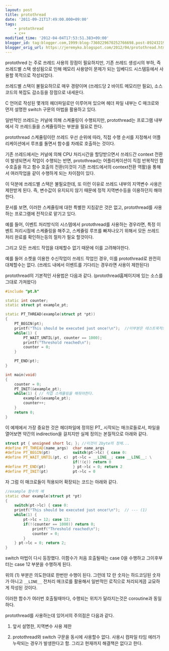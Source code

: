```yaml
---
layout: post
title: protothread
date: '2011-09-21T17:49:00.000+09:00'
tags:
    - protothread
    - c++
modified_time: '2012-04-04T17:53:51.383+09:00'
blogger_id: tag:blogger.com,1999:blog-7360229670252766698.post-8924321941478283324
blogger_orig_url: https://jeremyko.blogspot.com/2012/04/protothread.html
---
```


protothred 는 주로 쓰레드 사용의 장점이 필요하지만, 기존 쓰레드 생성시의 부하,
즉 쓰레드별 스택 생성됨으로 인해 메모리 사용양이 문제가 되는 임베디드 시스템등에서
사용할 목적으로 작성되었다.

쓰레드별 스택이 불필요하므로 매우 경량이며 (쓰레드당 2 바이트 메모리만 필요), 소스코드의 복잡도 감소등을 장점으로 내세운다.

C 언어로 작성된 몇개의 헤더파일로만 이루어져 있으며 헤더 파일 내부는
C 매크로와 먼저 설명한 switch 구문의 마법을 활용하고 있다.

일반적인 쓰레드는 커널에 의해 스케쥴링이 수행되지만, protothread는 프로그램 내부에서
각 쓰레드들을 스케쥴링하는 부분을 필요로 한다.

protothread 스케쥴링이란 쓰레드 우선 순위에 따라, 직접 수행 순서를 지정해서
어플리케이션에서 루프를 돌면서 함수를 차례로 호출하는 것이다.

기존 쓰레드에서는 커널에 의해 CPU 처리시간을 할당받으면서 쓰레드간 context 전환이
발생되면서 작업이 수행되는 반면, protothread는 어플리케이션이 직접 반복적인 함수호출을 하고
함수 호출의 전환(이것이 기존 쓰레드에서의 context전환 역활)을 통해서 여러작업을 같이
수행하게 되는 차이점이 있다.

이 덕분에 쓰레드별 스택은 불필요한데, 또 이런 이유로 쓰레드 내부의 지역변수 사용은 제한받게 된다.
즉, 변수값이 유지되지 않기 때문에 정적 지역변수등을 이용하던지 해야한다.

문서를 보면, 이러한 스케쥴링에 대한 특별한 지침같은 것은 없고, protothread를 사용하는
프로그램에 전적으로 맡기고 있다.

예를 들어, 이벤트 처리방식의 시스템에서 protothread를 사용하는 경우라면, 특정 이벤트 처리시점에 스케쥴링을 해주고, 스케쥴링 루프를 빠져나오기 위해서
모든 쓰레드 처리 완료를 확인하는등의 절차가 필요 할것이다.

그리고 모든 쓰레드 작업을 대체할수 없기 때문에 이를 고려해야한다.

예를 들어 소켓을 이용한 수신작업이 쓰레드 작업인 경우, 이를 protothread로 완전히 대체할수는 없다. (쓰레드 내에서 이벤트를
기다리는 경우라면 사용이 제한된다)

protothread의 기본적인 사용법은 다음과 같다. (protothread홈페이지에 있는 소스를 그대로 가져왔다)

```cpp
#include "pt.h"

static int counter;
static struct pt example_pt;

static PT_THREAD(example(struct pt *pt))
{
    PT_BEGIN(pt);
    printf("This should be executed just once!\n");  //이부분은 테스트목적으로 추가함.
    while(1) {
        PT_WAIT_UNTIL(pt, counter == 1000);
        printf("Threshold reached\n");
        counter = 0;
    }

    PT_END(pt);
}

int main(void)
{
    counter = 0;
    PT_INIT(&example_pt);
    while(1) { // 직접 스케쥴링을 해줘야한다.
        example(&example_pt);
        counter++;
    }
    return 0;
}
```

이 예제에서 가장 중요한 것은 헤더파일에 정의된 PT\_ 시작되는 매크로들로서,
파일을 열어보면 약간의 indirection을 걸치지만 실제 정의는 본질적으로 아래와 같다.

```cpp
struct pt { unsigned short lc; }; //이것이 2byte의 정체...
#define PT_THREAD(name_args)  char name_args
#define PT_BEGIN(pt)          switch(pt->lc) { case 0:
#define PT_WAIT_UNTIL(pt, c)  pt->lc = __LINE__; case __LINE__: \
                              if(!(c)) return 0
#define PT_END(pt)            } pt->lc = 0; return 2
#define PT_INIT(pt)           pt->lc = 0
```

자 그럼 이 매크로들이 적용되어 확장되는 코드는 아래와 같다.

```cpp
//example 함수의 예
static char example(struct pt *pt)
{
    switch(pt->lc) { case 0:
    printf("This should be executed just once!\n");  // --- (1)
    while(1) {
        pt->lc = 12; case 12:
        if(!(counter == 1000)) return 0;
            printf("Threshold reached\n");
            counter = 0;
        }
    } pt->lc = 0; return 2;
}
```

switch 마법이 다시 등장했다. 이함수가 처음 호출될때는 case 0을 수행하고
그이후부터는 case 12 부분을 수행하게 된다.

위의 (1) 부분은 의도한대로 한번만 수행이 된다.
그런데 12 란 숫자는 하드코딩된 숫자가 아니고 `__LINE__` 전처리 매크로를 활용해서
일반적인 로직으로 처리되게끔 교묘하게 작성된 것이다.

이러한 함수가 여러번 호출될때마다, 수행되는 위치가 달라지는것은 coroutine과 동일하다.

protothread를 사용하는데 있어서의 주의점은 다음과 같다.

1. 앞서 설명한, 지역변수 사용 제한

2. protothread와 switch 구문을 동시에 사용할수 없다. 사용시 컴파일 타임 에러가 누락되는 경우가 발생한다고 함. 그리고 현재까지 해결책은 없다고 한다.
